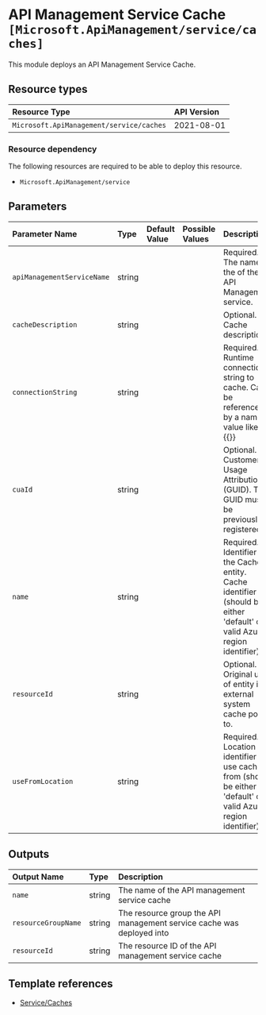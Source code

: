 # API Management Service Cache `[Microsoft.ApiManagement/service/caches]`

This module deploys an API Management Service Cache.

## Resource types

| Resource Type | API Version |
| :-- | :-- |
| `Microsoft.ApiManagement/service/caches` | 2021-08-01 |

### Resource dependency

The following resources are required to be able to deploy this resource.

- `Microsoft.ApiManagement/service`

## Parameters

| Parameter Name | Type | Default Value | Possible Values | Description |
| :-- | :-- | :-- | :-- | :-- |
| `apiManagementServiceName` | string |  |  | Required. The name of the of the API Management service. |
| `cacheDescription` | string |  |  | Optional. Cache description |
| `connectionString` | string |  |  | Required. Runtime connection string to cache. Can be referenced by a named value like so, {{<named-value>}} |
| `cuaId` | string |  |  | Optional. Customer Usage Attribution ID (GUID). This GUID must be previously registered |
| `name` | string |  |  | Required. Identifier of the Cache entity. Cache identifier (should be either 'default' or valid Azure region identifier). |
| `resourceId` | string |  |  | Optional. Original uri of entity in external system cache points to. |
| `useFromLocation` | string |  |  | Required. Location identifier to use cache from (should be either 'default' or valid Azure region identifier) |

## Outputs

| Output Name | Type | Description |
| :-- | :-- | :-- |
| `name` | string | The name of the API management service cache |
| `resourceGroupName` | string | The resource group the API management service cache was deployed into |
| `resourceId` | string | The resource ID of the API management service cache |

## Template references

- [Service/Caches](https://docs.microsoft.com/en-us/azure/templates/Microsoft.ApiManagement/2021-08-01/service/caches)
